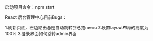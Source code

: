 启动项目命令：npm start

React 后台管理中心目前Bugs：

1.刷新页面，左边路由总是自动跳转到总览menu
2.设置layout布局的高度为100%
3.登录界面如何跳转admin界面
